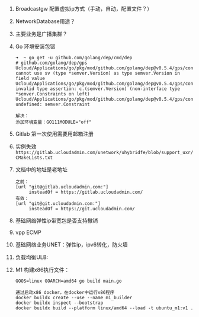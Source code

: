 1. Broadcastgw 配置虚拟ip方式（手动，自动，配置文件？）

2. NetworkDatabase用途？

3. 主要业务是广播集群？

4. Go 环境安装包错

   ```shell
   ➜  ~ go get -u github.com/golang/dep/cmd/dep
   # github.com/golang/dep/gps
   Ucloud/Applications/go/pkg/mod/github.com/golang/dep@v0.5.4/gps/constraint.go:103:21: cannot use sv (type *semver.Version) as type semver.Version in field value
   Ucloud/Applications/go/pkg/mod/github.com/golang/dep@v0.5.4/gps/constraint.go:122:16: invalid type assertion: c.(semver.Version) (non-interface type *semver.Constraints on left)
   Ucloud/Applications/go/pkg/mod/github.com/golang/dep@v0.5.4/gps/constraint.go:149:4: undefined: semver.Constraint
   
   解决：
   添加环境变量：GO111MODULE="off"
   ```

5. Gitlab 第一次使用需要用邮箱注册

6. 实例失效`https://gitlab.ucloudadmin.com/unetwork/uhybridfe/blob/support_uxr/CMakeLists.txt`

7. 文档中的地址是老地址

   ```
   之前：
   [url "git@gitlab.ucloudadmin.com:"]
        insteadOf = https://gitlab.ucloudadmin.com/
   有效：
   [url "git@git.ucloudadmin.com:"]
        insteadOf = https://git.ucloudadmin.com/
   ```

8. 基础网络弹性ip带宽包是否支持撤销

9. vpp ECMP

10. 基础网络业务UNET：弹性ip，ipv6转化，防火墙

11. 负载均衡ULB:

12. M1 构建x86执行文件：

    ```shell
    GOOS=linux GOARCH=amd64 go build main.go
    
    通过启动x86 docker，在docker中运行x86程序
    docker buildx create --use --name m1_builder
    docker buildx inspect --bootstrap
    docker buildx build --platform linux/amd64 --load -t ubuntu_m1:v1 .
    ```

    

